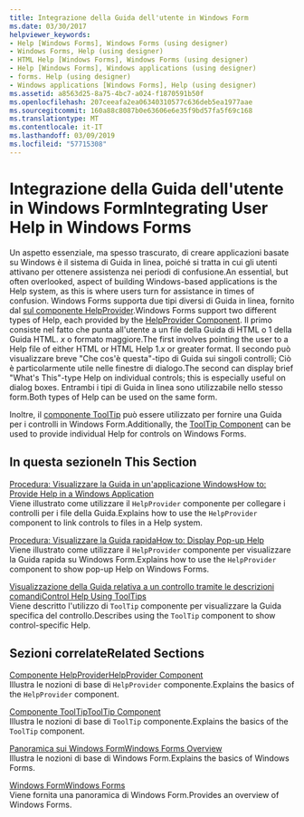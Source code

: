 ```yaml
---
title: Integrazione della Guida dell'utente in Windows Form
ms.date: 03/30/2017
helpviewer_keywords:
- Help [Windows Forms], Windows Forms (using designer)
- Windows Forms, Help (using designer)
- HTML Help [Windows Forms], Windows Forms (using designer)
- Help [Windows Forms], Windows applications (using designer)
- forms. Help (using designer)
- Windows applications [Windows Forms], Help (using designer)
ms.assetid: a8563d25-8a75-4bc7-a024-f1870591b50f
ms.openlocfilehash: 207ceeafa2ea06340310577c636deb5ea1977aae
ms.sourcegitcommit: 160a88c8087b0e63606e6e35f9bd57fa5f69c168
ms.translationtype: MT
ms.contentlocale: it-IT
ms.lasthandoff: 03/09/2019
ms.locfileid: "57715308"
---
```

# <a name="integrating-user-help-in-windows-forms"></a><span data-ttu-id="ef39b-102">Integrazione della Guida dell'utente in Windows Form</span><span class="sxs-lookup"><span data-stu-id="ef39b-102">Integrating User Help in Windows Forms</span></span>
<span data-ttu-id="ef39b-103">Un aspetto essenziale, ma spesso trascurato, di creare applicazioni basate su Windows è il sistema di Guida in linea, poiché si tratta in cui gli utenti attivano per ottenere assistenza nei periodi di confusione.</span><span class="sxs-lookup"><span data-stu-id="ef39b-103">An essential, but often overlooked, aspect of building Windows-based applications is the Help system, as this is where users turn for assistance in times of confusion.</span></span> <span data-ttu-id="ef39b-104">Windows Forms supporta due tipi diversi di Guida in linea, fornito dal [sul componente HelpProvider](../controls/helpprovider-component-windows-forms.md).</span><span class="sxs-lookup"><span data-stu-id="ef39b-104">Windows Forms support two different types of Help, each provided by the [HelpProvider Component](../controls/helpprovider-component-windows-forms.md).</span></span> <span data-ttu-id="ef39b-105">Il primo consiste nel fatto che punta all'utente a un file della Guida di HTML o 1 della Guida HTML. *x* o formato maggiore.</span><span class="sxs-lookup"><span data-stu-id="ef39b-105">The first involves pointing the user to a Help file of either HTML or HTML Help 1.*x* or greater format.</span></span> <span data-ttu-id="ef39b-106">Il secondo può visualizzare breve "Che cos'è questa"-tipo di Guida sui singoli controlli; Ciò è particolarmente utile nelle finestre di dialogo.</span><span class="sxs-lookup"><span data-stu-id="ef39b-106">The second can display brief "What's This"-type Help on individual controls; this is especially useful on dialog boxes.</span></span> <span data-ttu-id="ef39b-107">Entrambi i tipi di Guida in linea sono utilizzabile nello stesso form.</span><span class="sxs-lookup"><span data-stu-id="ef39b-107">Both types of Help can be used on the same form.</span></span>  
  
 <span data-ttu-id="ef39b-108">Inoltre, il [componente ToolTip](../controls/tooltip-component-windows-forms.md) può essere utilizzato per fornire una Guida per i controlli in Windows Form.</span><span class="sxs-lookup"><span data-stu-id="ef39b-108">Additionally, the [ToolTip Component](../controls/tooltip-component-windows-forms.md) can be used to provide individual Help for controls on Windows Forms.</span></span>  
  
## <a name="in-this-section"></a><span data-ttu-id="ef39b-109">In questa sezione</span><span class="sxs-lookup"><span data-stu-id="ef39b-109">In This Section</span></span>  
 [<span data-ttu-id="ef39b-110">Procedura: Visualizzare la Guida in un'applicazione Windows</span><span class="sxs-lookup"><span data-stu-id="ef39b-110">How to: Provide Help in a Windows Application</span></span>](how-to-provide-help-in-a-windows-application.md)  
 <span data-ttu-id="ef39b-111">Viene illustrato come utilizzare il `HelpProvider` componente per collegare i controlli per i file della Guida.</span><span class="sxs-lookup"><span data-stu-id="ef39b-111">Explains how to use the `HelpProvider` component to link controls to files in a Help system.</span></span>  
  
 [<span data-ttu-id="ef39b-112">Procedura: Visualizzare la Guida rapida</span><span class="sxs-lookup"><span data-stu-id="ef39b-112">How to: Display Pop-up Help</span></span>](how-to-display-pop-up-help.md)  
 <span data-ttu-id="ef39b-113">Viene illustrato come utilizzare il `HelpProvider` componente per visualizzare la Guida rapida su Windows Form.</span><span class="sxs-lookup"><span data-stu-id="ef39b-113">Explains how to use the `HelpProvider` component to show pop-up Help on Windows Forms.</span></span>  
  
 [<span data-ttu-id="ef39b-114">Visualizzazione della Guida relativa a un controllo tramite le descrizioni comandi</span><span class="sxs-lookup"><span data-stu-id="ef39b-114">Control Help Using ToolTips</span></span>](control-help-using-tooltips.md)  
 <span data-ttu-id="ef39b-115">Viene descritto l'utilizzo di `ToolTip` componente per visualizzare la Guida specifica del controllo.</span><span class="sxs-lookup"><span data-stu-id="ef39b-115">Describes using the `ToolTip` component to show control-specific Help.</span></span>  
  
## <a name="related-sections"></a><span data-ttu-id="ef39b-116">Sezioni correlate</span><span class="sxs-lookup"><span data-stu-id="ef39b-116">Related Sections</span></span>  
 [<span data-ttu-id="ef39b-117">Componente HelpProvider</span><span class="sxs-lookup"><span data-stu-id="ef39b-117">HelpProvider Component</span></span>](../controls/helpprovider-component-windows-forms.md)  
 <span data-ttu-id="ef39b-118">Illustra le nozioni di base di `HelpProvider` componente.</span><span class="sxs-lookup"><span data-stu-id="ef39b-118">Explains the basics of the `HelpProvider` component.</span></span>  
  
 [<span data-ttu-id="ef39b-119">Componente ToolTip</span><span class="sxs-lookup"><span data-stu-id="ef39b-119">ToolTip Component</span></span>](../controls/tooltip-component-windows-forms.md)  
 <span data-ttu-id="ef39b-120">Illustra le nozioni di base di `ToolTip` componente.</span><span class="sxs-lookup"><span data-stu-id="ef39b-120">Explains the basics of the `ToolTip` component.</span></span>  
  
 [<span data-ttu-id="ef39b-121">Panoramica sui Windows Form</span><span class="sxs-lookup"><span data-stu-id="ef39b-121">Windows Forms Overview</span></span>](../windows-forms-overview.md)  
 <span data-ttu-id="ef39b-122">Illustra le nozioni di base di Windows Form.</span><span class="sxs-lookup"><span data-stu-id="ef39b-122">Explains the basics of Windows Forms.</span></span>  
  
 [<span data-ttu-id="ef39b-123">Windows Form</span><span class="sxs-lookup"><span data-stu-id="ef39b-123">Windows Forms</span></span>](../index.md)  
 <span data-ttu-id="ef39b-124">Viene fornita una panoramica di Windows Form.</span><span class="sxs-lookup"><span data-stu-id="ef39b-124">Provides an overview of Windows Forms.</span></span>
